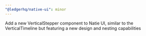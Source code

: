 ```yaml
---
"@ledgerhq/native-ui": minor
---
```


Add a new VerticalStepper component to Natie UI, similar to the VerticalTimeline but featuring a new design and nesting capabilities
